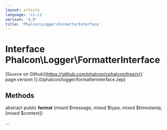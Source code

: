 ```yaml
---
layout: article
language: 'cs-cz'
version: '4.0'
title: 'Phalcon\Logger\FormatterInterface'
---
```

# Interface **Phalcon\Logger\FormatterInterface**

[Source on Github](https://github.com/phalcon/cphalcon/tree/v{{ page.version }}.0/phalcon/logger/formatterinterface.zep)

## Methods

abstract public **format** (*mixed* $message, *mixed* $type, *mixed* $timestamp, [*mixed* $context])

...